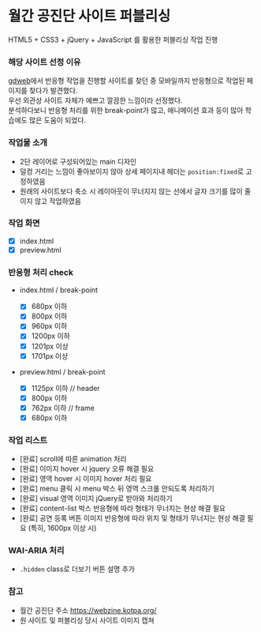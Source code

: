 # 월간 공진단 사이트 퍼블리싱

HTML5 + CSS3 + jQuery + JavaScript 를 활용한 퍼블리싱 작업 진행

### 해당 사이트 선정 이유

[gdweb](http://www.gdweb.co.kr/main/)에서 반응형 작업을 진행할 사이트를 찾던 중 모바일까지 반응형으로 작업된 페이지를 찾다가 발견했다.  
우선 외관상 사이트 자체가 예쁘고 깔끔한 느낌이라 선정했다.  
분석하다보니 반응형 처리를 위한 break-point가 많고, 애니메이션 효과 등이 많아 학습에도 많은 도움이 되었다.

### 작업물 소개

- 2단 레이어로 구성되어있는 main 디자인
- 덜컹 거리는 느낌이 좋아보이지 않아 상세 페이지내 헤더는 `position:fixed`로 고정하였음
- 원래의 사이트보다 축소 시 레이아웃이 무너지지 않는 선에서 글자 크기를 많이 줄이지 않고 작업하였음

### 작업 화면

- [x] index.html
- [x] preview.html

### 반응형 처리 check

- index.html / break-point

  - [x] 680px 이하
  - [x] 800px 이하
  - [x] 960px 이하
  - [x] 1200px 이하
  - [x] 1201px 이상
  - [x] 1701px 이상

- preview.html / break-point
  - [x] 1125px 이하 // header
  - [x] 800px 이하
  - [x] 762px 이하 // frame
  - [x] 680px 이하

### 작업 리스트

- [완료] scroll에 따른 animation 처리
- [완료] 이미지 hover 시 jquery 오류 해결 필요
- [완료] 영역 hover 시 이미지 hover 처리 필요
- [완료] menu 클릭 시 menu 박스 뒤 영역 스크롤 안되도록 처리하기
- [완료] visual 영역 이미지 jQuery로 받아와 처리하기
- [완료] content-list 박스 반응형에 따라 형태가 무너지는 현상 해결 필요
- [완료] 공연 등록 버튼 이미지 반응형에 따라 위치 및 형태가 무너지는 현상 해결 필요 (특히, 1600px 이상 시)

### WAI-ARIA 처리

- `.hidden` class로 더보기 버튼 설명 추가

### 참고

- 월간 공진단 주소 https://webzine.kotpa.org/
- 원 사이트 및 퍼블리싱 당시 사이트 이미지 캡쳐
